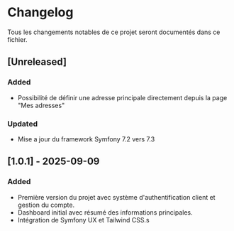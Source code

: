 # Changelog
Tous les changements notables de ce projet seront documentés dans ce fichier.


## [Unreleased]
### Added
- Possibilité de définir une adresse principale directement depuis la page "Mes adresses"

### Updated
- Mise a jour du framework Symfony 7.2 vers 7.3

## [1.0.1] - 2025-09-09
### Added
- Première version du projet avec système d'authentification client et gestion du compte.
- Dashboard initial avec résumé des informations principales.
- Intégration de Symfony UX et Tailwind CSS.s
